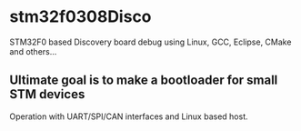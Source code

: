 # stm32f0308Disco
STM32F0 based Discovery board debug using Linux, GCC, Eclipse, CMake and others...

## Ultimate goal is to make a bootloader for small STM devices

Operation with UART/SPI/CAN interfaces and Linux based host.